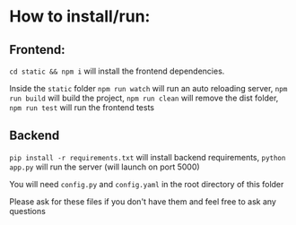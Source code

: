 # How to install/run:

## Frontend:
`cd static && npm i` will install the frontend dependencies.

Inside the `static` folder
`npm run watch` will run an auto reloading server,
`npm run build` will build the project,
`npm run clean` will remove the dist folder,
`npm run test` will run the frontend tests

## Backend
`pip install -r requirements.txt` will install backend requirements,
`python app.py` will run the server (will launch on port 5000)

You will need `config.py` and `config.yaml` in the root directory of this folder

Please ask for these files if you don't have them and feel free to ask any questions
